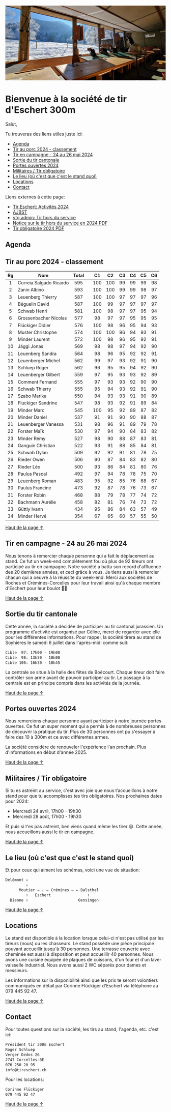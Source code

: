 <p style="text-align: center;"><img id="main_img" src="te_header.jpeg" alt="header"/></p>
<!-- omit from toc -->
<h1 id="main_title">Bienvenue à la société de tir d'Eschert 300m</h1>

Salut,

Tu trouveras des liens utiles juste ici:

- [Agenda](#agenda)
- [Tir au porc 2024 - classement](#tir-au-porc-2024---classement)
- [Tir en campagne - 24 au 26 mai 2024](#tir-en-campagne---24-au-26-mai-2024)
- [Sortie du tir cantonale](#sortie-du-tir-cantonale)
- [Portes ouvertes 2024](#portes-ouvertes-2024)
- [Militaires / Tir obligatoire](#militaires--tir-obligatoire)
- [Le lieu (où c'est que c'est le stand quoi)](#le-lieu-où-cest-que-cest-le-stand-quoi)
- [Locations](#locations)
- [Contact](#contact)

Liens externes à cette page:
- [Tir Eschert: Activités 2024](https://drive.google.com/file/d/1TSqa0SJHZ6F1xZWQyyu6ipLkP1rrel1Y/view?usp=drive_link)
- [AJBST](https://ajbst.ch/)
- [vtg.admin: Tir hors du service](https://www.vtg.admin.ch/fr/tir-hors-du-service)
- [Notice sur le tir hors du service en 2024 PDF](https://www.vtg.admin.ch/content/vtg-internet/fr/mein-militaerdienst/ausserhalb-des-dienstes/sat/schiesswesen-ausser-dienst/_jcr_content/infotabs/items/schiesspflicht/tabPar/downloadlist/downloadItems/13_1609320804927.download/27_123_f_2024.pdf)
- [Tir obligatoire 2024 PDF](https://www.vtg.admin.ch/content/vtg-internet/fr/mein-militaerdienst/ausserhalb-des-dienstes/sat/schiesswesen-ausser-dienst/_jcr_content/infotabs/items/schiesspflicht/tabPar/downloadlist/downloadItems/261_1610952031454.download/27_124_f_2024.pdf)

## Agenda
<p id="agenda"></p>

<script>
var myDoc = document.getElementById("agenda");
var myMainWidth = document.getElementById("main_title");

var w = myMainWidth.offsetWidth;

const iframe_agenda = document.createElement('iframe');
iframe_agenda.src = "https://calendar.google.com/calendar/embed?height=600&wkst=2&ctz=Europe%2FZurich&bgcolor=%23F6BF26&showTabs=0&showCalendars=0&title=Occupation%20du%20Stand%20de%20tir%20Eschert&src=ZXNjaGVydC50aXJAZ21haWwuY29t&color=%23039BE5";
iframe_agenda.style = "border-width:0";
iframe_agenda.width= w;
iframe_agenda.height=(3*w)/4;
iframe_agenda.frameborder="0";
iframe_agenda.scrolling="no";

myDoc.appendChild(iframe_agenda);
</script>

## Tir au porc 2024 - classement

| **Rg** | **Nom** | **Total** |  | **C1** | **C2** | **C3** | **C4** | **C5** | **C6** |
|:---:|---|:---:|---|:---:|:---:|:---:|:---:|:---:|:---:|
| 1 | Correia Salgado Ricardo | 595 |  | 100 | 100 | 99 | 99 | 99 | 98 |
| 2 | Zanin Albino | 593 |  | 100 | 100 | 99 | 99 | 98 | 97 |
| 3 | Leuenberg Thierry | 587 |  | 100 | 100 | 97 | 97 | 97 | 96 |
| 4 | Béguelin David | 587 |  | 100 | 99 | 97 | 97 | 97 | 97 |
| 5 | Schwab Henri | 581 |  | 100 | 98 | 97 | 97 | 95 | 94 |
| 6 | Grossenbacher Nicolas | 577 |  | 98 | 97 | 97 | 95 | 95 | 95 |
| 7 | Flückiger Didier | 576 |  | 100 | 98 | 96 | 95 | 94 | 93 |
| 8 | Muster Christophe | 574 |  | 100 | 100 | 96 | 94 | 93 | 91 |
| 9 | Minder Laurent | 572 |  | 100 | 98 | 96 | 95 | 92 | 91 |
| 10 | Jäggi Jonas | 569 |  | 98 | 98 | 97 | 94 | 92 | 90 |
| 11 | Leuenberg Sandra | 564 |  | 98 | 96 | 95 | 92 | 92 | 91 |
| 12 | Leuenberger Michel | 562 |  | 99 | 97 | 93 | 92 | 91 | 90 |
| 13 | Schluep Roger | 562 |  | 96 | 95 | 95 | 94 | 92 | 90 |
| 14 | Leuenberger Gilbert | 559 |  | 97 | 95 | 93 | 93 | 92 | 89 |
| 15 | Comment Fernand | 555 |  | 97 | 93 | 93 | 92 | 90 | 90 |
| 16 | Schwab Thierry | 555 |  | 95 | 94 | 93 | 92 | 91 | 90 |
| 17 | Szabo Marika | 550 |  | 94 | 93 | 93 | 91 | 90 | 89 |
| 18 | Fluckiger Sandrine | 547 |  | 98 | 93 | 92 | 91 | 89 | 84 |
| 19 | Minder Marc | 545 |  | 100 | 95 | 92 | 89 | 87 | 82 |
| 20 | Minder Daniel | 537 |  | 91 | 91 | 90 | 90 | 88 | 87 |
| 21 | Leuenberger Vanessa | 531 |  | 98 | 96 | 91 | 89 | 79 | 78 |
| 22 | Forster Maïk | 530 |  | 97 | 94 | 90 | 84 | 83 | 82 |
| 23 | Minder Rémy | 527 |  | 98 | 90 | 88 | 87 | 83 | 81 |
| 24 | Ganguin Christian | 522 |  | 93 | 91 | 88 | 85 | 84 | 81 |
| 25 | Schwab Dylan | 509 |  | 92 | 92 | 91 | 81 | 78 | 75 |
| 26 | Rieder Owen | 506 |  | 90 | 87 | 84 | 83 | 82 | 80 |
| 27 | Rieder Léo | 500 |  | 93 | 86 | 84 | 81 | 80 | 76 |
| 28 | Paulus Pascal | 492 |  | 97 | 94 | 78 | 78 | 75 | 70 |
| 29 | Leuenberg Roman | 483 |  | 95 | 92 | 85 | 76 | 68 | 67 |
| 30 | Paulus Francine | 473 |  | 92 | 87 | 78 | 76 | 73 | 67 |
| 31 | Forster Robin | 468 |  | 88 | 79 | 78 | 77 | 74 | 72 |
| 32 | Bachmann Aurélie | 458 |  | 82 | 81 | 76 | 74 | 73 | 72 |
| 33 | Güttly Ivann | 434 |  | 95 | 86 | 84 | 63 | 57 | 49 |
| 34 | Minder Hervé | 354 |  | 67 | 65 | 60 | 57 | 55 | 50 |

[Haut de la page ↑](#bienvenue-à-la-société-de-tir-deschert-300m)

## Tir en campagne - 24 au 26 mai 2024
Nous tenons à remercier chaque personne qui a fait le déplacement au stand. Ce fut un week-end complètement fou où plus de 92 tireurs ont participé au tir en campagne. Notre société a battu son record d'affluence des 20 dernières années, et ceci grâce à vous. Je tiens aussi à remercier chacun qui a oeuvré à la réussite du week-end. Merci aux sociétés de Roches et Crémines-Corcelles pour leur travail ainsi qu'à chaque membre d'Eschert pour leur boulot 👍🏻

[Haut de la page ↑](#bienvenue-à-la-société-de-tir-deschert-300m)

## Sortie du tir cantonale
Cette année, la société a décidée de participer au tir cantonal jurassien. Un programme d'activité est organisé par Céline, merci de regarder avec elle pour les différentes informations. Pour rappel, la société tirera au stand de Soyhières le samedi 6 juillet dans l'après-midi comme suit:

```
Cible  97: 17h00 - 19h00
Cible  98: 13h30 - 18h00
Cible 100: 16h30 - 18h45
```
 
La centrale se situe à la halle des fêtes de Boécourt. Chaque tireur doit faire contrôler son arme avant de pouvoir participer au tir. Le passage à la centrale est en principe compris dans les activités de la journée.

[Haut de la page ↑](#bienvenue-à-la-société-de-tir-deschert-300m)

## Portes ouvertes 2024
Nous remercions chaque personne ayant participer à notre journée portes ouvertes. Ce fut un super moment qui a permis à de nombreuses personnes de découvrir la pratique du tir. Plus de 30 personnes ont pu s'essayer à faire des 10 à 300m et ce avec différentes armes.

La société considère de renouveler l'expérience l'an prochain. Plus d'informations en début d'année 2025.

[Haut de la page ↑](#bienvenue-à-la-société-de-tir-deschert-300m)

## Militaires / Tir obligatoire
Si tu es astreint au service, c'est avec joie que nous t’accueillons à notre stand pour que tu accomplisses tes tirs obligatoires. Nos prochaines dates pour 2024:

- Mercredi 24 avril, 17h00 - 19h30
- Mercredi 28 août, 17h00 - 19h30

Et puis si t'es pas astreint, ben viens quand même les tirer 😃. Cette année, nous accueillons aussi le tir en campagne.

[Haut de la page ↑](#bienvenue-à-la-société-de-tir-deschert-300m)

## Le lieu (où c'est que c'est le stand quoi)
<p id="map"></p>

<script>
var myDoc = document.getElementById("map");
var myMainWidth = document.getElementById("main_title");

var w = myMainWidth.offsetWidth;

const iframe_map = document.createElement('iframe');
iframe_map.src = "https://www.google.com/maps/embed?pb=!1m18!1m12!1m3!1d10827.652940093783!2d7.377267375557257!3d47.2769505967108!2m3!1f0!2f0!3f0!3m2!1i1024!2i768!4f13.1!3m3!1m2!1s0x4791de60d8456f51%3A0xb32602153ef1e4f7!2sPr%C3%A9%20Beuclair%201%2C%202743%20Eschert!5e0!3m2!1sfr!2sch!4v1712697380799!5m2!1sfr!2sch";
iframe_map.width= w;
iframe_map.height=(w)/2;
iframe_map.style="border:0;";
iframe_map.allowfullscreen="";
iframe_map.loading="lazy";
iframe_map.referrerpolicy="no-referrer-when-downgrade";

myDoc.appendChild(iframe_map);
</script>

Et pour ceux qui aiment les schémas, voici une vue de situation:
```
Delémont ↓
         ↓
      Moutier → ┬ ← Crémines ← ← Balsthal
         ↑   Eschert                ↑
  Bienne ↑                      Oensingen
```

[Haut de la page ↑](#bienvenue-à-la-société-de-tir-deschert-300m)

## Locations
Le stand est disponible à la location lorsque celui-ci n'est pas utilisé par les tireurs (nous) ou les chasseurs. Le stand possède une pièce principale pouvant accueillir jusqu'à 30 personnes. Une terrasse couverte avec cheminée est aussi à disposition et peut accueillir 40 personnes. Nous avons une cuisine équipée de plaques de cuissons, d'un four et d'un lave-vaisselle industriel. Nous avons aussi 2 WC séparés pour dames et messieurs.

Les informations sur la disponibilité ainsi que les prix te seront volontiers communiqués en détail par Corinne Flückiger d'Eschert via téléphone au 079 445 92 47.

[Haut de la page ↑](#bienvenue-à-la-société-de-tir-deschert-300m)

## Contact
Pour toutes questions sur la société, les tirs au stand, l'agenda, etc. c'est ici:
```
Président tir 300m Eschert
Roger Schluep
Verger Dedos 26
2747 Corcelles-BE
076 250 20 95
info@tireschert.ch
```

Pour les locations:
```
Corinne Flückiger
079 445 92 47
```

[Haut de la page ↑](#bienvenue-à-la-société-de-tir-deschert-300m)

